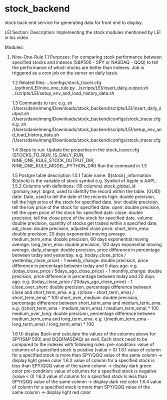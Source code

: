 # stock_backend
stock back end service for generating data for front end to display.

LEI Section:
Description: Implementing the stock modules mentioned by LEI in his video

Modules:
1. Nine-One-Rule
    1.1 Purposes:
        For comparing stock performance between specified stocks and indexes (S&P500 - SPY or NASDAQ - QQQ) to tell the performance of which stocks are better than indexes. Job is triggered as a cron job on the server on daily basis.
    
    1.2 Related files:
        ../configs/stock_tracer.cfg
        ../python/LEI/nine_one_rule.py
        ../scripts/LEI/insert_daily_output.sh
        ../scripts/LEI/setup_env_and_load_history_data.sh
    
    1.3 Commands to run:
        e.g. sh /Users/danielmeng/Downloads/stock_backend/scripts/LEI/insert_daily_output.sh /Users/danielmeng/Downloads/stock_backend/configs/stock_tracer.cfg
        e.g. sh /Users/danielmeng/Downloads/stock_backend/scripts/LEI/setup_env_and_load_history_data.sh /Users/danielmeng/Downloads/stock_backend/configs/stock_tracer.cfg
    
    1.4 Steps to run:
        Update the properties in the stock_tracer.cfg (STOCKS_TO_RUN, IS_DAILY_RUN, NINE_ONE_RULE_STOCK_OUTPUT_DIR, NINE_ONE_RULE_MODEL_PYTHON_DIR)
        Run the command in 1.3
    
    1.5 Postgre table description
        1.5.1 Table name: 
            ${stock}_information   ${stock} is the variable of stock symbol e.g. Symbol of Apple is AAPL.
        1.5.2 Columns with definitions: (16 columns)
            stock_global_id (primary_key): bigint, used to identify the record within the table. (GUID)
            date: Date, used to tell the date of the records
            high: double precision, tell the high price of the stock for specified date.
            low: double precision, tell the low price of the stock for specified date.
            open: double precision, tell the open price of the stock for specified date.
            close: double precision, tell the close price of the stock for specified date.
            volume: double precision, quantity of stocks get traded within a specified date.
            adj_close: double precision, adjusted close price.
            short_term_ema: double precision, 20 days exponential moving average.
            medium_term_ema: double precision, 60 days exponential moving average.
            long_term_ema: double precision, 120 days exponential moving average.
            daily_change: double precision, price difference in percentage between today and yesterday. e.g. (today_close_price / yesterday_close_price) - 1
            weekly_change: double precision, price difference in percentage between today and 5 days ago. e.g. (today_close_price / 5days_ago_close_price) - 1
            monthly_change: double precision, price difference in percentage between today and 20 days ago. e.g. (today_close_price / 20days_ago_close_price) - 1
            close_over_short: double precision, percentage difference between close and short_term_ema. e.g. ((close - short_term_ema) / short_term_ema) * 100
            short_over_medium: double precision, percentage difference between short_term_ema and medium_term_ema. e.g. ((short_term_ema - medium_term_ema) / medium_term_ema) * 100
            medium_over_long: double precision, percentage difference between medium_term_ema and long_term_ema. e.g. ((medium_term_ema - long_term_ema) / long_term_ema) * 100
    
    1.6 UI display
        Back-end calculate the values of the columns above for SPY(S&P 500) and QQQ(NASDAQ) as well. Each stock need to be compared to the indexes with following rules:
        pre-condition: value of columns of a specified stock is positive (value > 0)
        1.6.1 value of column for a specified stock is more than SPY/QQQ value of the same column -> display light green color
        1.6.2 value of column for a specified stock is less than SPY/QQQ value of the same column -> display dark green color
        pre-condition: value of columns for a specified stock is negative (value < 0)
        1.6.3 value of column for a specified stock is less than SPY/QQQ value of the same colmnn -> display dark red color
        1.6.4 value of column for a specified stock is more than SPY/QQQ value of the same column -> display light red color
        
